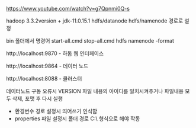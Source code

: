 https://www.youtube.com/watch?v=g7Qpnmi0Q-s

hadoop 3.3.2version + jdk-11.0.15.1
hdfs/datanode
hdfs/namenode 경로로 설정

bin 폴더에서 명령어
start-all.cmd
stop-all.cmd
hdfs namenode -format

http://localhost:9870 - 하둡 웹 인터페이스

http://localhost:9864 - 데이터 노드   

http://localhost:8088 - 클러스터 

데이터노드 구동 오류시 
VERSION 파일 내용의 아이디를 일치시켜주거나 파일내용 모두 삭제, 포맷 후 다시 실행 

- 환경변수 경로 설정시 띄어쓰기 인식함 
- properties 파일 설정시 폴더 경로 C:\ 형식으로 해야 작동   
